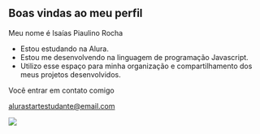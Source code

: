 ## Boas vindas ao meu perfil

Meu nome é Isaías Piaulino Rocha

- Estou estudando na Alura.
- Estou me desenvolvendo na linguagem de programação Javascript.
- Utilizo esse espaço para minha organização e compartilhamento dos meus projetos desenvolvidos.

Você entrar em contato comigo 

alurastartestudante@email.com

![](link)
